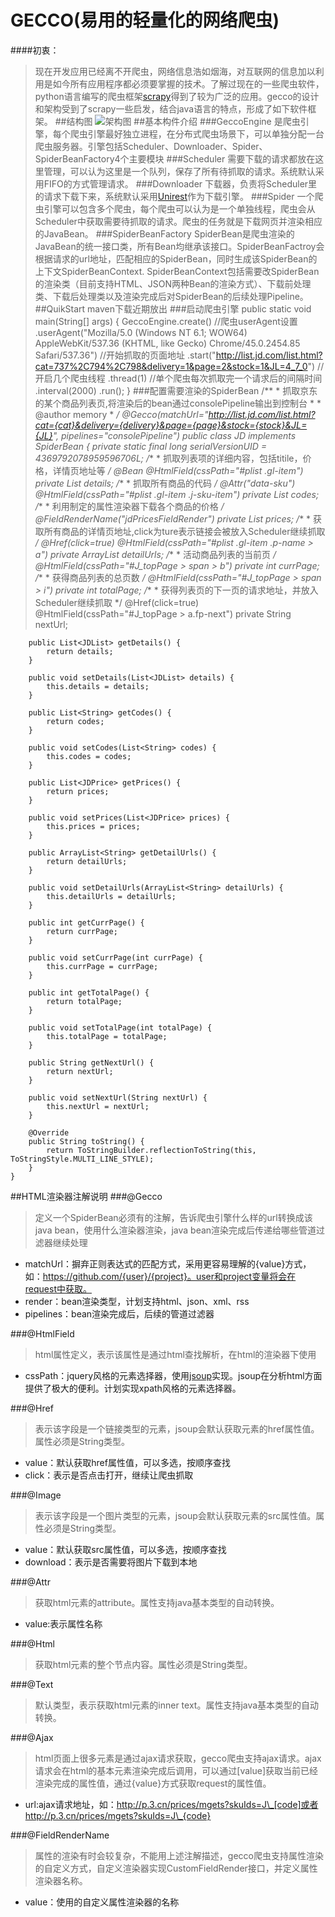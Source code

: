 # GECCO(易用的轻量化的网络爬虫)
####初衷：
>现在开发应用已经离不开爬虫，网络信息浩如烟海，对互联网的信息加以利用是如今所有应用程序都必须要掌握的技术。了解过现在的一些爬虫软件，python语言编写的爬虫框架[scrapy](https://github.com/scrapy/scrapy)得到了较为广泛的应用。gecco的设计和架构受到了scrapy一些启发，结合java语言的特点，形成了如下软件框架。
##结构图
![架构图](https://raw.githubusercontent.com/xtuhcy/gecco/master/doc/%E6%9E%B6%E6%9E%84%E5%9B%BE.jpg)
##基本构件介绍
###GeccoEngine
>是爬虫引擎，每个爬虫引擎最好独立进程，在分布式爬虫场景下，可以单独分配一台爬虫服务器。引擎包括Scheduler、Downloader、Spider、SpiderBeanFactory4个主要模块
###Scheduler
>需要下载的请求都放在这里管理，可以认为这里是一个队列，保存了所有待抓取的请求。系统默认采用FIFO的方式管理请求。
###Downloader
>下载器，负责将Scheduler里的请求下载下来，系统默认采用[Unirest](https://github.com/Mashape/unirest-java)作为下载引擎。
###Spider
>一个爬虫引擎可以包含多个爬虫，每个爬虫可以认为是一个单独线程，爬虫会从Scheduler中获取需要待抓取的请求。爬虫的任务就是下载网页并渲染相应的JavaBean。
###SpiderBeanFactory
>SpiderBean是爬虫渲染的JavaBean的统一接口类，所有Bean均继承该接口。SpiderBeanFactroy会根据请求的url地址，匹配相应的SpiderBean，同时生成该SpiderBean的上下文SpiderBeanContext.
SpiderBeanContext包括需要改SpiderBean的渲染类（目前支持HTML、JSON两种Bean的渲染方式）、下载前处理类、下载后处理类以及渲染完成后对SpiderBean的后续处理Pipeline。
##QuikStart
>maven下载近期放出
###启动爬虫引擎
	public static void main(String[] args) {
		GeccoEngine.create()
		//爬虫userAgent设置
		.userAgent("Mozilla/5.0 (Windows NT 6.1; WOW64) AppleWebKit/537.36 (KHTML, like Gecko) Chrome/45.0.2454.85 Safari/537.36")
		//开始抓取的页面地址
		.start("http://list.jd.com/list.html?cat=737%2C794%2C798&delivery=1&page=2&stock=1&JL=4_7_0")
		//开启几个爬虫线程
		.thread(1)
		//单个爬虫每次抓取完一个请求后的间隔时间
		.interval(2000)
		.run();
	}
###配置需要渲染的SpiderBean
	/**
	 * 抓取京东的某个商品列表页,将渲染后的bean通过consolePipeline输出到控制台
	 * 
	 * @author memory
	 *
	 */
	@Gecco(matchUrl="http://list.jd.com/list.html?cat={cat}&delivery={delivery}&page={page}&stock={stock}&JL={JL}", pipelines="consolePipeline")
	public class JD implements SpiderBean {
		private static final long serialVersionUID = 4369792078959596706L;
		/**
		 * 抓取列表项的详细内容，包括titile，价格，详情页地址等
		 */
		@Bean
		@HtmlField(cssPath="#plist .gl-item")
		private List<JDList> details;
		/**
		 * 抓取所有商品的代码
		 */
		@Attr("data-sku")
		@HtmlField(cssPath="#plist .gl-item .j-sku-item")
		private List<String> codes;
		/**
		 * 利用制定的属性渲染器下载各个商品的价格
		 */
		@FieldRenderName("jdPricesFieldRender")
		private List<JDPrice> prices;
		/**
		 * 获取所有商品的详情页地址,click为ture表示链接会被放入Scheduler继续抓取
		 */
		@Href(click=true)
		@HtmlField(cssPath="#plist .gl-item .p-name > a")
		private ArrayList<String> detailUrls;
		/**
		 * 活动商品列表的当前页
		 */
		@HtmlField(cssPath="#J_topPage > span > b")
		private int currPage;
		/**
		 * 获得商品列表的总页数
		 */
		@HtmlField(cssPath="#J_topPage > span > i")
		private int totalPage;
		/**
		 * 获得列表页的下一页的请求地址，并放入Scheduler继续抓取
		 */
		@Href(click=true)
		@HtmlField(cssPath="#J_topPage > a.fp-next")
		private String nextUrl;
		
		public List<JDList> getDetails() {
			return details;
		}
	
		public void setDetails(List<JDList> details) {
			this.details = details;
		}
		
		public List<String> getCodes() {
			return codes;
		}
	
		public void setCodes(List<String> codes) {
			this.codes = codes;
		}
	
		public List<JDPrice> getPrices() {
			return prices;
		}
	
		public void setPrices(List<JDPrice> prices) {
			this.prices = prices;
		}
	
		public ArrayList<String> getDetailUrls() {
			return detailUrls;
		}
	
		public void setDetailUrls(ArrayList<String> detailUrls) {
			this.detailUrls = detailUrls;
		}
	
		public int getCurrPage() {
			return currPage;
		}
	
		public void setCurrPage(int currPage) {
			this.currPage = currPage;
		}
	
		public int getTotalPage() {
			return totalPage;
		}
	
		public void setTotalPage(int totalPage) {
			this.totalPage = totalPage;
		}
	
		public String getNextUrl() {
			return nextUrl;
		}
	
		public void setNextUrl(String nextUrl) {
			this.nextUrl = nextUrl;
		}
	
		@Override
		public String toString() {
			return ToStringBuilder.reflectionToString(this, ToStringStyle.MULTI_LINE_STYLE);
		}
	}
##HTML渲染器注解说明
###@Gecco
>定义一个SpiderBean必须有的注解，告诉爬虫引擎什么样的url转换成该java bean，使用什么渲染器渲染，java bean渲染完成后传递给哪些管道过滤器继续处理

- matchUrl：摒弃正则表达式的匹配方式，采用更容易理解的{value}方式，如：https://github.com/{user}/{project}。user和project变量将会在request中获取。
- render：bean渲染类型，计划支持html、json、xml、rss
- pipelines：bean渲染完成后，后续的管道过滤器

###@HtmlField
>html属性定义，表示该属性是通过html查找解析，在html的渲染器下使用

- cssPath：jquery风格的元素选择器，使用[jsoup](https://github.com/jhy/jsoup)实现。jsoup在分析html方面提供了极大的便利。计划实现xpath风格的元素选择器。

###@Href
>表示该字段是一个链接类型的元素，jsoup会默认获取元素的href属性值。属性必须是String类型。

- value：默认获取href属性值，可以多选，按顺序查找
- click：表示是否点击打开，继续让爬虫抓取

###@Image
>表示该字段是一个图片类型的元素，jsoup会默认获取元素的src属性值。属性必须是String类型。

- value：默认获取src属性值，可以多选，按顺序查找
- download：表示是否需要将图片下载到本地

###@Attr
>获取html元素的attribute。属性支持java基本类型的自动转换。

- value:表示属性名称

###@Html
>获取html元素的整个节点内容。属性必须是String类型。

###@Text
>默认类型，表示获取html元素的inner text。属性支持java基本类型的自动转换。

###@Ajax
>html页面上很多元素是通过ajax请求获取，gecco爬虫支持ajax请求。ajax请求会在html的基本元素渲染完成后调用，可以通过[value]获取当前已经渲染完成的属性值，通过{value}方式获取request的属性值。

- url:ajax请求地址，如：http://p.3.cn/prices/mgets?skuIds=J\_[code]或者http://p.3.cn/prices/mgets?skuIds=J\_{code}

###@FieldRenderName
>属性的渲染有时会较复杂，不能用上述注解描述，gecco爬虫支持属性渲染的自定义方式，自定义渲染器实现CustomFieldRender接口，并定义属性渲染器名称。

- value：使用的自定义属性渲染器的名称